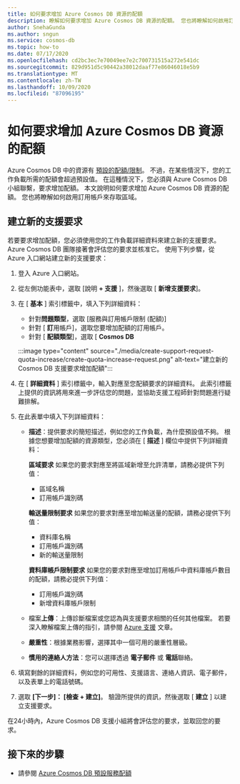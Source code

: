 ```yaml
---
title: 如何要求增加 Azure Cosmos DB 資源的配額
description: 瞭解如何要求增加 Azure Cosmos DB 資源的配額。 您也將瞭解如何啟用訂用帳戶來存取區域。
author: SnehaGunda
ms.author: sngun
ms.service: cosmos-db
ms.topic: how-to
ms.date: 07/17/2020
ms.openlocfilehash: cd2bc3ec7e70049ee7e2c700731515a272e541dc
ms.sourcegitcommit: 829d951d5c90442a38012daaf77e86046018e5b9
ms.translationtype: MT
ms.contentlocale: zh-TW
ms.lasthandoff: 10/09/2020
ms.locfileid: "87096195"
---
```

# <a name="how-to-request-quota-increase-for-azure-cosmos-db-resources"></a>如何要求增加 Azure Cosmos DB 資源的配額

Azure Cosmos DB 中的資源有 [預設的配額/限制](concepts-limits.md)。 不過，在某些情況下，您的工作負載所需的配額會超過預設值。 在這種情況下，您必須與 Azure Cosmos DB 小組聯繫，要求增加配額。 本文說明如何要求增加 Azure Cosmos DB 資源的配額。 您也將瞭解如何啟用訂用帳戶來存取區域。

## <a name="create-a-new-support-request"></a>建立新的支援要求

若要要求增加配額，您必須使用您的工作負載詳細資料來建立新的支援要求。 Azure Cosmos DB 團隊接著會評估您的要求並核准它。 使用下列步驟，從 Azure 入口網站建立新的支援要求：

1. 登入 Azure 入口網站。

1. 從左側功能表中，選取 [說明 **+ 支援** ]，然後選取 [ **新增支援要求**]。

1. 在 [ **基本** ] 索引標籤中，填入下列詳細資料：

   * 針對**問題類型**，選取 [服務與訂用帳戶限制 (配額)] 
   * 針對 [ **訂**用帳戶]，選取您要增加配額的訂用帳戶。
   * 針對 [ **配額類型**]，選取 [ **Cosmos DB**

   :::image type="content" source="./media/create-support-request-quota-increase/create-quota-increase-request.png" alt-text="建立新的 Cosmos DB 支援要求增加配額":::

1. 在 [ **詳細資料** ] 索引標籤中，輸入對應至您配額要求的詳細資料。 此索引標籤上提供的資訊將用來進一步評估您的問題，並協助支援工程師針對問題進行疑難排解。

1. 在此表單中填入下列詳細資料：

   * **描述**：提供要求的簡短描述，例如您的工作負載，為什麼預設值不夠。 根據您想要增加配額的資源類型，您必須在 [ **描述** ] 欄位中提供下列詳細資料：

     **區域要求** 如果您的要求對應至將區域新增至允許清單，請務必提供下列值：

        * 區域名稱
        * 訂用帳戶識別碼

     **輸送量限制要求** 如果您的要求對應至增加輸送量的配額，請務必提供下列值：

        * 資料庫名稱
        * 訂用帳戶識別碼
        * 新的輸送量限制

     **資料庫帳戶限制要求** 如果您的要求對應至增加訂用帳戶中資料庫帳戶數目的配額，請務必提供下列值：

       * 訂用帳戶識別碼
       * 新增資料庫帳戶限制

   * 檔案**上傳**：上傳診斷檔案或您認為與支援要求相關的任何其他檔案。 若要深入瞭解檔案上傳的指引，請參閱 [Azure 支援]( ../azure-portal/supportability/how-to-manage-azure-support-request.md#upload-files) 文章。

   * **嚴重性**：根據業務影響，選擇其中一個可用的嚴重性層級。

   * **慣用的連絡人方法**：您可以選擇透過 **電子郵件** 或 **電話**聯絡。

1. 填寫剩餘的詳細資料，例如您的可用性、支援語言、連絡人資訊、電子郵件，以及表單上的電話號碼。

1. 選取 **[下一步]： [檢查 + 建立]**。 驗證所提供的資訊，然後選取 [ **建立** ] 以建立支援要求。

在24小時內，Azure Cosmos DB 支援小組將會評估您的要求，並取回您的要求。

## <a name="next-steps"></a>接下來的步驟

* 請參閱 [Azure Cosmos DB 預設服務配額](concepts-limits.md)
